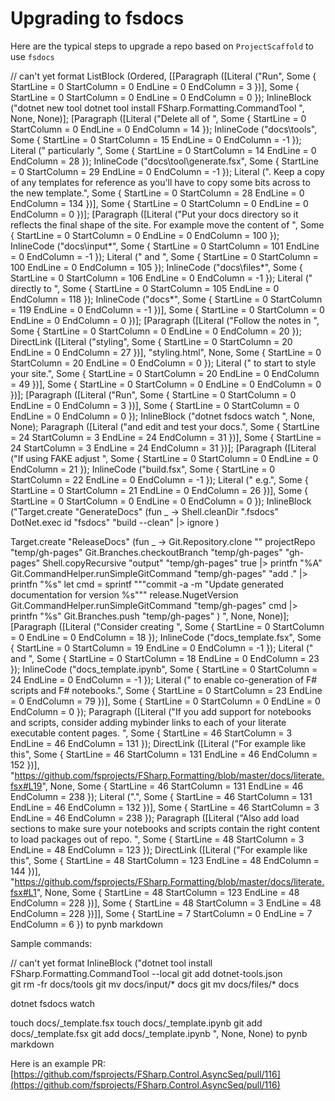 # Upgrading to fsdocs

Here are the typical steps to upgrade a repo based on `ProjectScaffold` to use `fsdocs`

// can't yet format ListBlock (Ordered, [[Paragraph ([Literal ("Run", Some { StartLine = 0 StartColumn = 0 EndLine = 0 EndColumn = 3 })], Some { StartLine = 0 StartColumn = 0 EndLine = 0 EndColumn = 0 }); InlineBlock ("dotnet new tool
dotnet tool install FSharp.Formatting.CommandTool
", None, None)]; [Paragraph ([Literal ("Delete all of ", Some { StartLine = 0 StartColumn = 0 EndLine = 0 EndColumn = 14 }); InlineCode ("docs\tools", Some { StartLine = 0 StartColumn = 15 EndLine = 0 EndColumn = -1 }); Literal (" particularly ", Some { StartLine = 0 StartColumn = 14 EndLine = 0 EndColumn = 28 }); InlineCode ("docs\tool\generate.fsx", Some { StartLine = 0 StartColumn = 29 EndLine = 0 EndColumn = -1 }); Literal (".  Keep a copy of any templates for reference as you'll have to copy some bits across to the new template.", Some { StartLine = 0 StartColumn = 28 EndLine = 0 EndColumn = 134 })], Some { StartLine = 0 StartColumn = 0 EndLine = 0 EndColumn = 0 })]; [Paragraph ([Literal ("Put your docs directory so it reflects the final shape of the site. For example move the content of ", Some { StartLine = 0 StartColumn = 0 EndLine = 0 EndColumn = 100 }); InlineCode ("docs\input\*", Some { StartLine = 0 StartColumn = 101 EndLine = 0 EndColumn = -1 }); Literal (" and ", Some { StartLine = 0 StartColumn = 100 EndLine = 0 EndColumn = 105 }); InlineCode ("docs\files\*", Some { StartLine = 0 StartColumn = 106 EndLine = 0 EndColumn = -1 }); Literal (" directly to ", Some { StartLine = 0 StartColumn = 105 EndLine = 0 EndColumn = 118 }); InlineCode ("docs\*", Some { StartLine = 0 StartColumn = 119 EndLine = 0 EndColumn = -1 })], Some { StartLine = 0 StartColumn = 0 EndLine = 0 EndColumn = 0 })]; [Paragraph ([Literal ("Follow the notes in ", Some { StartLine = 0 StartColumn = 0 EndLine = 0 EndColumn = 20 }); DirectLink ([Literal ("styling", Some { StartLine = 0 StartColumn = 20 EndLine = 0 EndColumn = 27 })], "styling.html", None, Some { StartLine = 0 StartColumn = 20 EndLine = 0 EndColumn = 0 }); Literal (" to start to style your site.", Some { StartLine = 0 StartColumn = 20 EndLine = 0 EndColumn = 49 })], Some { StartLine = 0 StartColumn = 0 EndLine = 0 EndColumn = 0 })]; [Paragraph ([Literal ("Run", Some { StartLine = 0 StartColumn = 0 EndLine = 0 EndColumn = 3 })], Some { StartLine = 0 StartColumn = 0 EndLine = 0 EndColumn = 0 }); InlineBlock ("dotnet fsdocs watch
", None, None); Paragraph ([Literal ("and edit and test your docs.", Some { StartLine = 24 StartColumn = 3 EndLine = 24 EndColumn = 31 })], Some { StartLine = 24 StartColumn = 3 EndLine = 24 EndColumn = 31 })]; [Paragraph ([Literal ("If using FAKE adjust ", Some { StartLine = 0 StartColumn = 0 EndLine = 0 EndColumn = 21 }); InlineCode ("build.fsx", Some { StartLine = 0 StartColumn = 22 EndLine = 0 EndColumn = -1 }); Literal (" e.g.", Some { StartLine = 0 StartColumn = 21 EndLine = 0 EndColumn = 26 })], Some { StartLine = 0 StartColumn = 0 EndLine = 0 EndColumn = 0 }); InlineBlock ("Target.create "GenerateDocs" (fun _ ->
   Shell.cleanDir ".fsdocs"
   DotNet.exec id "fsdocs" "build --clean" |> ignore
)

Target.create "ReleaseDocs" (fun _ ->
    Git.Repository.clone "" projectRepo "temp/gh-pages"
    Git.Branches.checkoutBranch "temp/gh-pages" "gh-pages"
    Shell.copyRecursive "output" "temp/gh-pages" true |> printfn "%A"
    Git.CommandHelper.runSimpleGitCommand "temp/gh-pages" "add ." |> printfn "%s"
    let cmd = sprintf """commit -a -m "Update generated documentation for version %s""" release.NugetVersion
    Git.CommandHelper.runSimpleGitCommand "temp/gh-pages" cmd |> printfn "%s"
    Git.Branches.push "temp/gh-pages"
)
", None, None)]; [Paragraph ([Literal ("Consider creating ", Some { StartLine = 0 StartColumn = 0 EndLine = 0 EndColumn = 18 }); InlineCode ("docs\_template.fsx", Some { StartLine = 0 StartColumn = 19 EndLine = 0 EndColumn = -1 }); Literal (" and ", Some { StartLine = 0 StartColumn = 18 EndLine = 0 EndColumn = 23 }); InlineCode ("docs\_template.ipynb", Some { StartLine = 0 StartColumn = 24 EndLine = 0 EndColumn = -1 }); Literal (" to enable co-generation of F# scripts and F# notebooks.", Some { StartLine = 0 StartColumn = 23 EndLine = 0 EndColumn = 79 })], Some { StartLine = 0 StartColumn = 0 EndLine = 0 EndColumn = 0 }); Paragraph ([Literal ("If you add support for notebooks and scripts, consider adding mybinder links to each of your literate executable content pages. ", Some { StartLine = 46 StartColumn = 3 EndLine = 46 EndColumn = 131 }); DirectLink ([Literal ("For example like this", Some { StartLine = 46 StartColumn = 131 EndLine = 46 EndColumn = 152 })], "https://github.com/fsprojects/FSharp.Formatting/blob/master/docs/literate.fsx#L19", None, Some { StartLine = 46 StartColumn = 131 EndLine = 46 EndColumn = 238 }); Literal (".", Some { StartLine = 46 StartColumn = 131 EndLine = 46 EndColumn = 132 })], Some { StartLine = 46 StartColumn = 3 EndLine = 46 EndColumn = 238 }); Paragraph ([Literal ("Also add load sections to make sure your notebooks and scripts contain the right content to load packages out of repo.  ", Some { StartLine = 48 StartColumn = 3 EndLine = 48 EndColumn = 123 }); DirectLink ([Literal ("For example like this", Some { StartLine = 48 StartColumn = 123 EndLine = 48 EndColumn = 144 })], "https://github.com/fsprojects/FSharp.Formatting/blob/master/docs/literate.fsx#L1", None, Some { StartLine = 48 StartColumn = 123 EndLine = 48 EndColumn = 228 })], Some { StartLine = 48 StartColumn = 3 EndLine = 48 EndColumn = 228 })]], Some { StartLine = 7 StartColumn = 0 EndLine = 7 EndColumn = 6 }) to pynb markdown

Sample commands:

// can't yet format InlineBlock ("dotnet tool install FSharp.Formatting.CommandTool --local
git add dotnet-tools.json   
git rm -fr docs/tools
git mv docs/input/* docs
git mv docs/files/* docs

<manually download and fixup the _template.html>

dotnet fsdocs watch

touch docs/_template.fsx
touch docs/_template.ipynb
git add docs/_template.fsx
git add docs/_template.ipynb
", None, None) to pynb markdown

Here is an example PR: [https://github.com/fsprojects/FSharp.Control.AsyncSeq/pull/116](https://github.com/fsprojects/FSharp.Control.AsyncSeq/pull/116)


